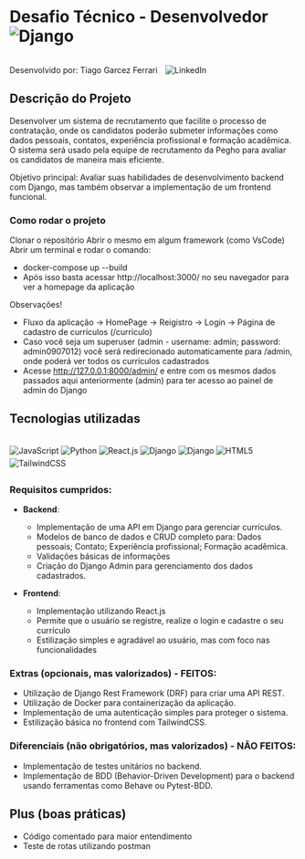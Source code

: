 # Desafio Técnico - Desenvolvedor <img align="center" alt="Django" src="https://img.shields.io/badge/Django-092E20?style=for-the-badge&logo=django&logoColor=white" style="margin-bottom: 5px;">

<p>
    Desenvolvido por: Tiago Garcez Ferrari  
    <a href="https://www.linkedin.com/in/tiago-garcez-ferrari-783833270/">
        <img src="https://img.shields.io/badge/LinkedIn-0077B5?style=flat-square&logo=linkedin&logoColor=white&logoWidth=20" alt="LinkedIn" style="margin-left: 10px; display: inline-block; margin-top: 10px;" />
    </a>
</p>

## Descrição do Projeto

Desenvolver um sistema de recrutamento que facilite o processo de contratação, onde os candidatos poderão submeter informações como dados pessoais, contatos, experiência profissional e formação acadêmica. O sistema será usado pela equipe de recrutamento da Pegho para avaliar os candidatos de maneira mais eficiente.

Objetivo principal: Avaliar suas habilidades de desenvolvimento backend com Django, mas também observar a implementação de um frontend funcional.

### Como rodar o projeto

Clonar o repositório
Abrir o mesmo em algum framework (como VsCode)
Abrir um terminal e rodar o comando:
- docker-compose up --build
- Após isso basta acessar http://localhost:3000/ no seu navegador para ver a homepage da aplicação

Observações!

- Fluxo da aplicação -> HomePage -> Reigistro -> Login -> Página de cadastro de currículos (/curriculo)
- Caso você seja um superuser (admin - username: admin; password: admin0907012) você será redirecionado automaticamente para /admin, onde poderá ver todos os currículos cadastrados
- Acesse http://127.0.0.1:8000/admin/ e entre com os mesmos dados passados aqui anteriormente (admin) para ter acesso ao painel de admin do Django

## Tecnologias utilizadas

<div style="display: inline_block"><br/>
    <img align="center" alt="JavaScript" src="https://img.shields.io/badge/JavaScript-F7DF1E?style=for-the-badge&logo=javascript&logoColor=black" style="margin-bottom: 5px;">
    <img align="center" alt="Python" src="https://img.shields.io/badge/Python-3776AB?style=for-the-badge&logo=python&logoColor=white" style="margin-bottom: 5px;">
    <img align="center" alt="React.js" src="https://img.shields.io/badge/React-20232A?style=for-the-badge&logo=react&logoColor=61DAFB" style="margin-bottom: 5px;">
    <img align="center" alt="Django" src="https://img.shields.io/badge/Django-092E20?style=for-the-badge&logo=django&logoColor=white" style="margin-bottom: 5px;">
    <img align="center" alt="Django" src="https://img.shields.io/badge/SQLite-07405E?style=for-the-badge&logo=sqlite&logoColor=white" style="margin-bottom: 5px;">
    <img align="center" alt="HTML5" src="https://img.shields.io/badge/HTML5-E34F26?style=for-the-badge&logo=html5&logoColor=white" style="margin-bottom: 5px;">
    <img align="center" alt="TailwindCSS" src="https://img.shields.io/badge/Tailwind_CSS-38B2AC?style=for-the-badge&logo=tailwind-css&logoColor=white" style="margin-bottom: 5px;">
</div>

### Requisitos cumpridos:
- **Backend**:
    - Implementação de uma API em Django para gerenciar currículos.
    - Modelos de banco de dados e CRUD completo para: Dados pessoais; Contato; Experiência profissional; Formação acadêmica.
    - Validações básicas de informações
    - Criação do Django Admin para gerenciamento dos dados cadastrados.

- **Frontend**:
    - Implementação utilizando React.js
    - Permite que o usuário se registre, realize o login e cadastre o seu currículo
    - Estilização simples e agradável ao usuário, mas com foco nas funcionalidades

### Extras (opcionais, mas valorizados) - FEITOS:
- Utilização de Django Rest Framework (DRF) para criar uma API REST.
- Utilização de Docker para containerização da aplicação.
- Implementação de uma autenticação simples para proteger o sistema.
- Estilização básica no frontend com TailwindCSS.

### Diferenciais (não obrigatórios, mas valorizados) - NÃO FEITOS:
- Implementação de testes unitários no backend.
- Implementação de BDD (Behavior-Driven Development) para o backend usando ferramentas como Behave ou Pytest-BDD.

## Plus (boas práticas)
- Código comentado para maior entendimento
- Teste de rotas utilizando postman
